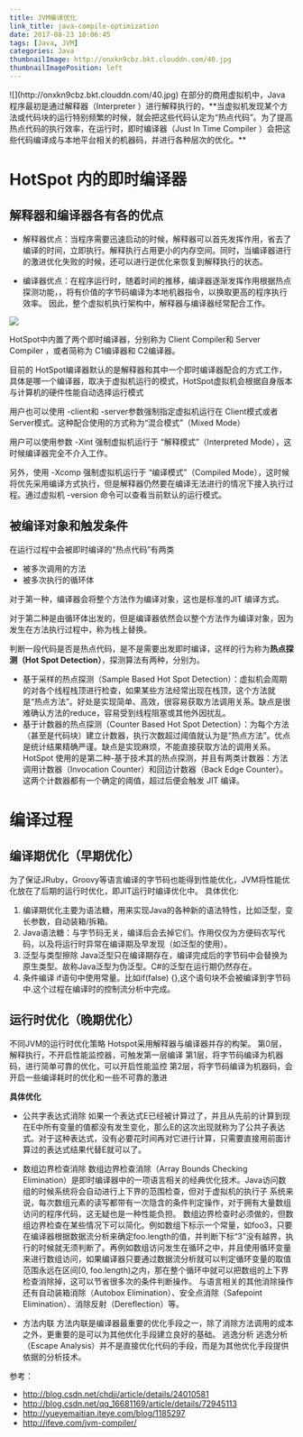 ```yaml
---
title: JVM编译优化
link_title: java-compile-optimization
date: 2017-08-23 10:06:45
tags: [Java, JVM]
categories: Java
thumbnailImage: http://onxkn9cbz.bkt.clouddn.com/40.jpg	
thumbnailImagePosition: left
---
```

<span/>
<!-- more -->
![](http://onxkn9cbz.bkt.clouddn.com/40.jpg)
<!-- toc -->
在部分的商用虚拟机中，Java 程序最初是通过解释器（Interpreter ）进行解释执行的，**当虚拟机发现某个方法或代码块的运行特别频繁的时候，就会把这些代码认定为“热点代码”。为了提高热点代码的执行效率，在运行时，即时编译器（Just In Time Compiler ）会把这些代码编译成与本地平台相关的机器码，并进行各种层次的优化。**


# HotSpot 内的即时编译器 
## 解释器和编译器各有各的优点

- 解释器优点：当程序需要迅速启动的时候，解释器可以首先发挥作用，省去了编译的时间，立即执行。解释执行占用更小的内存空间。同时，当编译器进行的激进优化失败的时候，还可以进行逆优化来恢复到解释执行的状态。

- 编译器优点：在程序运行时，随着时间的推移，编译器逐渐发挥作用根据热点探测功能，，将有价值的字节码编译为本地机器指令，以换取更高的程序执行效率。 
因此，整个虚拟机执行架构中，解释器与编译器经常配合工作。

![](http://onxkn9cbz.bkt.clouddn.com/jvm-compile.png)


HotSpot中内置了两个即时编译器，分别称为 Client Compiler和 Server Compiler ，或者简称为 C1编译器和 C2编译器。

目前的 HotSpot编译器默认的是解释器和其中一个即时编译器配合的方式工作，具体是哪一个编译器，取决于虚拟机运行的模式，HotSpot虚拟机会根据自身版本与计算机的硬件性能自动选择运行模式

用户也可以使用 -client和 -server参数强制指定虚拟机运行在 Client模式或者 Server模式。这种配合使用的方式称为“混合模式”（Mixed Mode）

用户可以使用参数 -Xint 强制虚拟机运行于 “解释模式”（Interpreted Mode），这时候编译器完全不介入工作。

另外，使用 -Xcomp 强制虚拟机运行于 “编译模式”（Compiled Mode），这时候将优先采用编译方式执行，但是解释器仍然要在编译无法进行的情况下接入执行过程。通过虚拟机 -version 命令可以查看当前默认的运行模式。 

## 被编译对象和触发条件 
在运行过程中会被即时编译的“热点代码”有两类
-  被多次调用的方法
-  被多次执行的循环体 

对于第一种，编译器会将整个方法作为编译对象，这也是标准的JIT 编译方式。

对于第二种是由循环体出发的，但是编译器依然会以整个方法作为编译对象，因为发生在方法执行过程中，称为栈上替换。 

判断一段代码是否是热点代码，是不是需要出发即时编译，这样的行为称为**热点探测（Hot Spot Detection）**，探测算法有两种，分别为。 

- 基于采样的热点探测（Sample Based Hot Spot Detection）：虚拟机会周期的对各个线程栈顶进行检查，如果某些方法经常出现在栈顶，这个方法就是“热点方法”。好处是实现简单、高效，很容易获取方法调用关系。缺点是很难确认方法的reduce，容易受到线程阻塞或其他外因扰乱。 
- 基于计数器的热点探测（Counter Based Hot Spot Detection）：为每个方法（甚至是代码块）建立计数器，执行次数超过阈值就认为是“热点方法”。优点是统计结果精确严谨。缺点是实现麻烦，不能直接获取方法的调用关系。 
HotSpot 使用的是第二种-基于技术其的热点探测，并且有两类计数器：方法调用计数器（Invocation Counter）和回边计数器（Back Edge Counter）。 
这两个计数器都有一个确定的阈值，超过后便会触发 JIT 编译。

# 编译过程
## 编译期优化（早期优化）

为了保证JRuby，Groovy等语言编译的字节码也能得到性能优化，JVM将性能优化放在了后期的运行时优化，即JIT运行时编译优化中。 
具体优化: 
1. 编译期优化主要为语法糖，用来实现Java的各种新的语法特性，比如泛型，变长参数，自动装箱/拆箱。 
2. Java语法糖：与字节码无关，编译后会去掉它们。作用仅仅为方便码农写代码，以及将运行时异常在编译期及早发现（如泛型的使用）。 
3. 泛型与类型擦除 
Java泛型只在编译期存在，编译完成后的字节码中会替换为原生类型。故称Java泛型为伪泛型。C#的泛型在运行期仍然存在。 
4. 条件编译 
if语句中使用常量。比如if(false) {},这个语句块不会被编译到字节码中.这个过程在编译时的控制流分析中完成。

## 运行时优化（晚期优化）
不同JVM的运行时优化策略 
Hotspot采用解释器与编译器并存的构架。 
第0层，解释执行，不开启性能监控器，可触发第一层编译
第1层，将字节码编译为机器码，进行简单可靠的优化，可以开启性能监控
第2层，将字节码编译为机器码，会开启一些编译耗时的优化和一些不可靠的激进

**具体优化** 

- 公共字表达式消除 
如果一个表达式E已经被计算过了，并且从先前的计算到现在E中所有变量的值都没有发生变化，那么E的这次出现就称为了公共子表达式。对于这种表达式，没有必要花时间再对它进行计算，只需要直接用前面计算过的表达式结果代替E就可以了。

- 数组边界检查消除 
数组边界检查消除（Array Bounds Checking Elimination）是即时编译器中的一项语言相关的经典优化技术。Java访问数组的时候系统将会自动进行上下界的范围检查，但对于虚拟机的执行子 系统来说，每次数组元素的读写都带有一次隐含的条件判定操作，对于拥有大量数组访问的程序代码，这无疑也是一种性能负担。 
数组边界检查时必须做的，但数组边界检查在某些情况下可以简化。例如数组下标示一个常量，如foo3，只要在编译器根据数据流分析来确定foo.length的值，并判断下标“3”没有越界，执行的时候就无须判断了。再例如数组访问发生在循环之中，并且使用循环变量来进行数组访问，如果编译器只要通过数据流分析就可以判定循环变量的取值范围永远在区间[0, foo.length)之内，那在整个循环中就可以把数组的上下界检查消除掉，这可以节省很多次的条件判断操作。 
与语言相关的其他消除操作还有自动装箱消除（Autobox Elimination）、安全点消除（Safepoint Elimination）、消除反射（Dereflection）等。

- 方法内联 
方法内联是编译器最重要的优化手段之一，除了消除方法调用的成本之外，更重要的是可以为其他优化手段建立良好的基础。
逃逸分析 
逃逸分析（Escape Analysis）并不是直接优化代码的手段，而是为其他优化手段提供依据的分析技术。

参考：
- http://blog.csdn.net/chdjj/article/details/24010581
- http://blog.csdn.net/qq_16681169/article/details/72945113
- http://yueyemaitian.iteye.com/blog/1185297
- http://ifeve.com/jvm-compiler/

